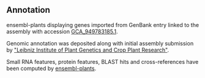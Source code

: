 **Annotation**
----------

ensembl-plants displaying genes imported from GenBank entry linked to the assembly with accession [GCA\_949783185.1](http://www.ebi.ac.uk/ena/data/view/GCA_949783185.1).

Genomic annotation was deposited along with initial assembly submission by ["Leibniz Institute of Plant Genetics and Crop Plant Research"](URL_GOES_HERE).

Small RNA features, protein features, BLAST hits and cross-references have been
computed by [ensembl-plants](https://plants.ensembl.org/info/genome/annotation/index.html).
